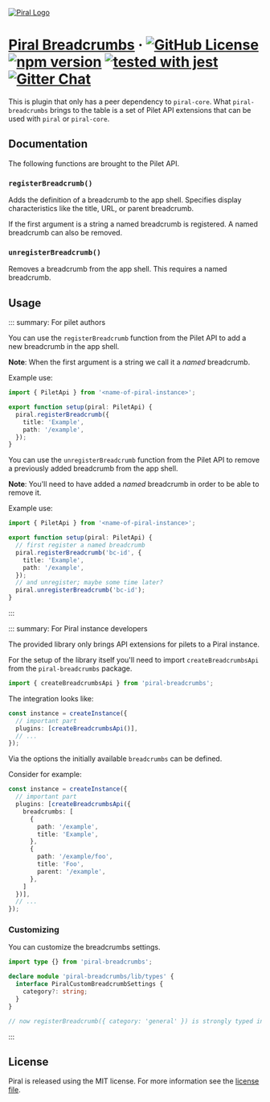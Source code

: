 [![Piral Logo](https://github.com/smapiot/piral/raw/master/docs/assets/logo.png)](https://piral.io)

# [Piral Breadcrumbs](https://piral.io) &middot; [![GitHub License](https://img.shields.io/badge/license-MIT-blue.svg)](https://github.com/smapiot/piral/blob/master/LICENSE) [![npm version](https://img.shields.io/npm/v/piral-breadcrumbs.svg?style=flat)](https://www.npmjs.com/package/piral-breadcrumbs) [![tested with jest](https://img.shields.io/badge/tested_with-jest-99424f.svg)](https://jestjs.io) [![Gitter Chat](https://badges.gitter.im/gitterHQ/gitter.png)](https://gitter.im/piral-io/community)

This is plugin that only has a peer dependency to `piral-core`. What `piral-breadcrumbs` brings to the table is a set of Pilet API extensions that can be used with `piral` or `piral-core`.

## Documentation

The following functions are brought to the Pilet API.

### `registerBreadcrumb()`

Adds the definition of a breadcrumb to the app shell. Specifies display characteristics like the title, URL, or parent breadcrumb.

If the first argument is a string a named breadcrumb is registered. A named breadcrumb can also be removed.

### `unregisterBreadcrumb()`

Removes a breadcrumb from the app shell. This requires a named breadcrumb.

## Usage

::: summary: For pilet authors

You can use the `registerBreadcrumb` function from the Pilet API to add a new breadcrumb in the app shell.

**Note**: When the first argument is a string we call it a *named* breadcrumb.

Example use:

```ts
import { PiletApi } from '<name-of-piral-instance>';

export function setup(piral: PiletApi) {
  piral.registerBreadcrumb({
    title: 'Example',
    path: '/example',
  });
}
```

You can use the `unregisterBreadcrumb` function from the Pilet API to remove a previously added breadcrumb from the app shell.

**Note**: You'll need to have added a *named* breadcrumb in order to be able to remove it.

Example use:

```ts
import { PiletApi } from '<name-of-piral-instance>';

export function setup(piral: PiletApi) {
  // first register a named breadcrumb
  piral.registerBreadcrumb('bc-id', {
    title: 'Example',
    path: '/example',
  });
  // and unregister; maybe some time later?
  piral.unregisterBreadcrumb('bc-id');
}
```

:::

::: summary: For Piral instance developers

The provided library only brings API extensions for pilets to a Piral instance.

For the setup of the library itself you'll need to import `createBreadcrumbsApi` from the `piral-breadcrumbs` package.

```ts
import { createBreadcrumbsApi } from 'piral-breadcrumbs';
```

The integration looks like:

```ts
const instance = createInstance({
  // important part
  plugins: [createBreadcrumbsApi()],
  // ...
});
```

Via the options the initially available `breadcrumbs` can be defined.

Consider for example:

```ts
const instance = createInstance({
  // important part
  plugins: [createBreadcrumbsApi({
    breadcrumbs: [
      {
        path: '/example',
        title: 'Example',
      },
      {
        path: '/example/foo',
        title: 'Foo',
        parent: '/example',
      },
    ]
  })],
  // ...
});
```

### Customizing

You can customize the breadcrumbs settings.

```ts
import type {} from 'piral-breadcrumbs';

declare module 'piral-breadcrumbs/lib/types' {
  interface PiralCustomBreadcrumbSettings {
    category?: string;
  }
}

// now registerBreadcrumb({ category: 'general' }) is strongly typed in pilets
```

:::

## License

Piral is released using the MIT license. For more information see the [license file](./LICENSE).
